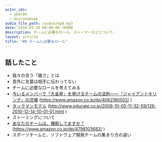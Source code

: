 ```yaml
---
actor_ids:
  - ykmc09
  - miuranobuak
audio_file_path: /audio/ep8.mp3
date: 2016-05-18 00:00:00 +0900
description: チームに必要なロール、ストーマーなどについて。
layout: article
title: "#8 チームに必要なロール"
---
```


## 話したこと
- 我々の言う「雑さ」とは
- 意外に言葉は相手に伝わってない
- チームに必要なロールを考えてみる
- [今いるメンバーで「大金星」を挙げるチームの法則――『ジャイアントキリング』の流儀](https://www.amazon.co.jp/dp/4062180502/ ) (https://www.amazon.co.jp/dp/4062180502/ )
- [タックマンモデル](http://www.educate.co.jp/2008-10-05-11-32-59/126-2010-12-14-10-01-01.html) (http://www.educate.co.jp/2008-10-05-11-32-59/126-2010-12-14-10-01-01.html )
- ストーミングについて
- [あなたのチームは、機能してますか？](https://www.amazon.co.jp/dp/4798103683/) (https://www.amazon.co.jp/dp/4798103683/ )
- スポーツチームと、ソフトウェア開発チームの集まり方の違い